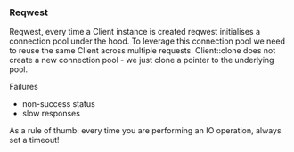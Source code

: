 ### Reqwest
Reqwest, every time a Client instance is created reqwest initialises a connection
pool under the hood.
To leverage this connection pool we need to reuse the same Client across multiple requests.
Client::clone does not create a new connection pool - we just clone a pointer to the
underlying pool.

Failures
- non-success status
- slow responses

As a rule of thumb: every time you are performing an IO operation, always set a timeout!
